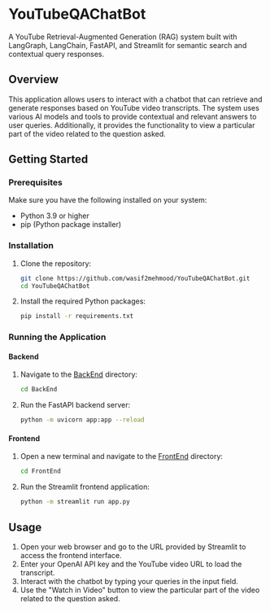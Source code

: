 # YouTubeQAChatBot

A YouTube Retrieval-Augmented Generation (RAG) system built with LangGraph, LangChain, FastAPI, and Streamlit for semantic search and contextual query responses.

## Overview

This application allows users to interact with a chatbot that can retrieve and generate responses based on YouTube video transcripts. The system uses various AI models and tools to provide contextual and relevant answers to user queries. Additionally, it provides the functionality to view a particular part of the video related to the question asked.

## Getting Started

### Prerequisites

Make sure you have the following installed on your system:

- Python 3.9 or higher
- pip (Python package installer)

### Installation

1. Clone the repository:

    ```sh
    git clone https://github.com/wasif2mehmood/YouTubeQAChatBot.git
    cd YouTubeQAChatBot
    ```

2. Install the required Python packages:

    ```sh
    pip install -r requirements.txt
    ```

### Running the Application

#### Backend

1. Navigate to the [BackEnd](http://_vscodecontentref_/1) directory:

    ```sh
    cd BackEnd
    ```

2. Run the FastAPI backend server:

    ```sh
    python -m uvicorn app:app --reload
    ```

#### Frontend

1. Open a new terminal and navigate to the [FrontEnd](http://_vscodecontentref_/2) directory:

    ```sh
    cd FrontEnd
    ```

2. Run the Streamlit frontend application:

    ```sh
    python -m streamlit run app.py
    ```

## Usage

1. Open your web browser and go to the URL provided by Streamlit to access the frontend interface.
2. Enter your OpenAI API key and the YouTube video URL to load the transcript.
3. Interact with the chatbot by typing your queries in the input field.
4. Use the "Watch in Video" button to view the particular part of the video related to the question asked.
